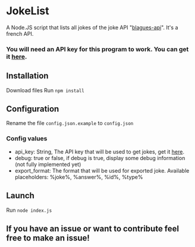 # JokeList
 A Node.JS script that lists all jokes of the joke API "[blagues-api](https://www.blagues-api.fr)". It's a french API.

### You will need an API key for this program to work. You can get it [here](https://www.blagues-api.fr/login).

## Installation
Download files
Run `npm install`

## Configuration
Rename the file `config.json.example` to `config.json`

### Config values
- api_key: String, The API key that will be used to get jokes, get it [here](https://www.blagues-api.fr/login).
- debug: true or false, if debug is true, display some debug information (not fully implemented yet)
- export_format: The format that will be used for exported joke. Available placeholders: %joke%, %answer%, %id%, %type%

## Launch

Run `node index.js`


## If you have an issue or want to contribute feel free to make an issue!